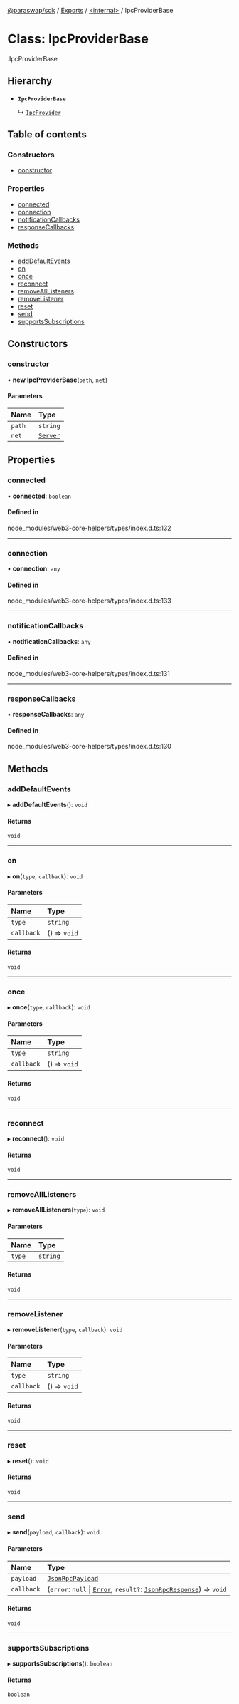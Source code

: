 [@paraswap/sdk](../README.md) / [Exports](../modules.md) / [<internal\>](../modules/internal_.md) / IpcProviderBase

# Class: IpcProviderBase

[<internal>](../modules/internal_.md).IpcProviderBase

## Hierarchy

- **`IpcProviderBase`**

  ↳ [`IpcProvider`](internal_.IpcProvider.md)

## Table of contents

### Constructors

- [constructor](internal_.IpcProviderBase.md#constructor)

### Properties

- [connected](internal_.IpcProviderBase.md#connected)
- [connection](internal_.IpcProviderBase.md#connection)
- [notificationCallbacks](internal_.IpcProviderBase.md#notificationcallbacks)
- [responseCallbacks](internal_.IpcProviderBase.md#responsecallbacks)

### Methods

- [addDefaultEvents](internal_.IpcProviderBase.md#adddefaultevents)
- [on](internal_.IpcProviderBase.md#on)
- [once](internal_.IpcProviderBase.md#once)
- [reconnect](internal_.IpcProviderBase.md#reconnect)
- [removeAllListeners](internal_.IpcProviderBase.md#removealllisteners)
- [removeListener](internal_.IpcProviderBase.md#removelistener)
- [reset](internal_.IpcProviderBase.md#reset)
- [send](internal_.IpcProviderBase.md#send)
- [supportsSubscriptions](internal_.IpcProviderBase.md#supportssubscriptions)

## Constructors

### constructor

• **new IpcProviderBase**(`path`, `net`)

#### Parameters

| Name | Type |
| :------ | :------ |
| `path` | `string` |
| `net` | [`Server`](internal_.Server.md) |

## Properties

### connected

• **connected**: `boolean`

#### Defined in

node_modules/web3-core-helpers/types/index.d.ts:132

___

### connection

• **connection**: `any`

#### Defined in

node_modules/web3-core-helpers/types/index.d.ts:133

___

### notificationCallbacks

• **notificationCallbacks**: `any`

#### Defined in

node_modules/web3-core-helpers/types/index.d.ts:131

___

### responseCallbacks

• **responseCallbacks**: `any`

#### Defined in

node_modules/web3-core-helpers/types/index.d.ts:130

## Methods

### addDefaultEvents

▸ **addDefaultEvents**(): `void`

#### Returns

`void`

___

### on

▸ **on**(`type`, `callback`): `void`

#### Parameters

| Name | Type |
| :------ | :------ |
| `type` | `string` |
| `callback` | () => `void` |

#### Returns

`void`

___

### once

▸ **once**(`type`, `callback`): `void`

#### Parameters

| Name | Type |
| :------ | :------ |
| `type` | `string` |
| `callback` | () => `void` |

#### Returns

`void`

___

### reconnect

▸ **reconnect**(): `void`

#### Returns

`void`

___

### removeAllListeners

▸ **removeAllListeners**(`type`): `void`

#### Parameters

| Name | Type |
| :------ | :------ |
| `type` | `string` |

#### Returns

`void`

___

### removeListener

▸ **removeListener**(`type`, `callback`): `void`

#### Parameters

| Name | Type |
| :------ | :------ |
| `type` | `string` |
| `callback` | () => `void` |

#### Returns

`void`

___

### reset

▸ **reset**(): `void`

#### Returns

`void`

___

### send

▸ **send**(`payload`, `callback`): `void`

#### Parameters

| Name | Type |
| :------ | :------ |
| `payload` | [`JsonRpcPayload`](../interfaces/internal_.JsonRpcPayload.md) |
| `callback` | (`error`: ``null`` \| [`Error`](../modules/internal_.md#error), `result?`: [`JsonRpcResponse`](../interfaces/internal_.JsonRpcResponse.md)) => `void` |

#### Returns

`void`

___

### supportsSubscriptions

▸ **supportsSubscriptions**(): `boolean`

#### Returns

`boolean`
